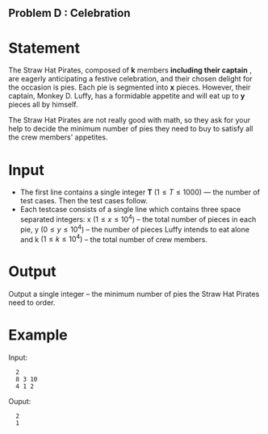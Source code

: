 ## Problem D : Celebration

# Statement

The Straw Hat Pirates, composed of **k** members **including their captain** , are eagerly anticipating a festive celebration, and their chosen delight for the occasion is pies. Each pie is segmented into **x** pieces. However, their captain, Monkey D. Luffy, has a formidable appetite and will eat up to **y** pieces all by himself.

The Straw Hat Pirates are not really good with math, so they ask for your help to decide the minimum number of pies they need to buy to satisfy all the crew members' appetites.

# Input

- The first line contains a single integer **T** $(1≤T≤1000)$ — the number of test cases. Then the test cases follow.
- Each testcase consists of a single line which contains three space separated integers:
  x $(1 ≤ x ≤ 10^4)$ – the total number of pieces in each pie, y $(0 ≤ y ≤ 10^4)$ – the number of pieces Luffy intends to eat alone and k $(1 ≤ k ≤ 10^4)$ – the total number of crew members.

# Output

Output a single integer – the minimum number of pies the Straw Hat Pirates need to order.

# Example

Input:

```
  2
  8 3 10
  4 1 2
```

Ouput:

```
  2
  1
```
